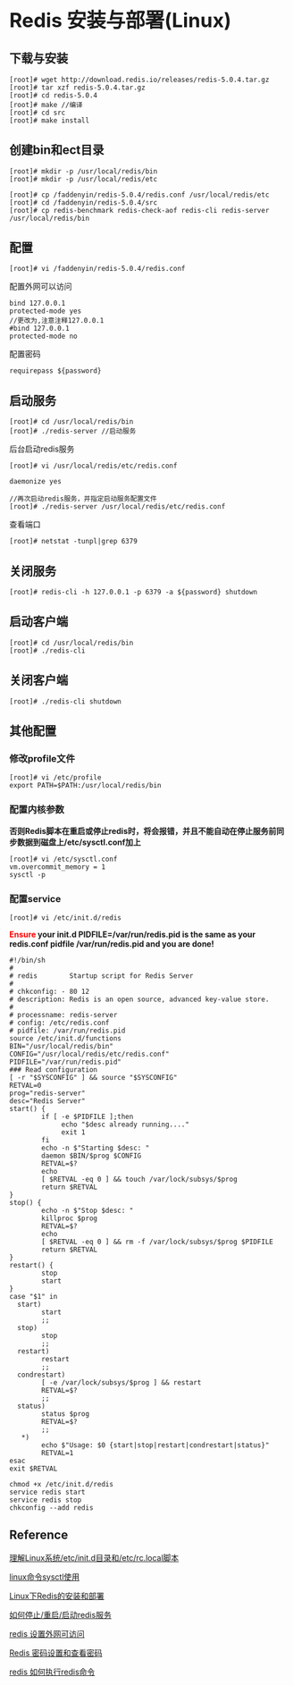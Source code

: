 <h1 style="font-size: 2.5em;"> Redis 安装与部署(Linux)</h1>
 



## 下载与安装
`````
[root]# wget http://download.redis.io/releases/redis-5.0.4.tar.gz
[root]# tar xzf redis-5.0.4.tar.gz
[root]# cd redis-5.0.4
[root]# make //编译
[root]# cd src
[root]# make install
`````
## 创建bin和ect目录
`````
[root]# mkdir -p /usr/local/redis/bin
[root]# mkdir -p /usr/local/redis/etc

[root]# cp /faddenyin/redis-5.0.4/redis.conf /usr/local/redis/etc
[root]# cd /faddenyin/redis-5.0.4/src
[root]# cp redis-benchmark redis-check-aof redis-cli redis-server /usr/local/redis/bin
`````

## 配置
`````
[root]# vi /faddenyin/redis-5.0.4/redis.conf
`````
配置外网可以访问
`````
bind 127.0.0.1
protected-mode yes
//更改为,注意注释127.0.0.1
#bind 127.0.0.1
protected-mode no

`````
配置密码
`````
requirepass ${password}
`````

## 启动服务
`````
[root]# cd /usr/local/redis/bin
[root]# ./redis-server //启动服务
`````

后台启动redis服务
`````
[root]# vi /usr/local/redis/etc/redis.conf

daemonize yes

//再次启动redis服务，并指定启动服务配置文件
[root]# ./redis-server /usr/local/redis/etc/redis.conf
`````
查看端口
`````
[root]# netstat -tunpl|grep 6379
`````
## 关闭服务
`````
[root]# redis-cli -h 127.0.0.1 -p 6379 -a ${password} shutdown
`````
## 启动客户端
`````
[root]# cd /usr/local/redis/bin
[root]# ./redis-cli
`````
## 关闭客户端
`````
[root]# ./redis-cli shutdown 
`````
## 其他配置
### 修改profile文件
`````
[root]# vi /etc/profile
export PATH=$PATH:/usr/local/redis/bin
`````
### 配置内核参数
**否则Redis脚本在重启或停止redis时，将会报错，并且不能自动在停止服务前同步数据到磁盘上/etc/sysctl.conf加上**
`````
[root]# vi /etc/sysctl.conf
vm.overcommit_memory = 1 
sysctl -p
`````
### 配置service
`````
[root]# vi /etc/init.d/redis
`````
**<span style="color:red">Ensure</span> your init.d PIDFILE=/var/run/redis.pid is the same as your redis.conf pidfile
/var/run/redis.pid and you are done!**
`````
#!/bin/sh
#
# redis        Startup script for Redis Server
#
# chkconfig: - 80 12
# description: Redis is an open source, advanced key-value store.
#
# processname: redis-server
# config: /etc/redis.conf
# pidfile: /var/run/redis.pid
source /etc/init.d/functions
BIN="/usr/local/redis/bin"
CONFIG="/usr/local/redis/etc/redis.conf"
PIDFILE="/var/run/redis.pid"
### Read configuration
[ -r "$SYSCONFIG" ] && source "$SYSCONFIG"
RETVAL=0
prog="redis-server"
desc="Redis Server"
start() {
        if [ -e $PIDFILE ];then
             echo "$desc already running...."
             exit 1
        fi
        echo -n $"Starting $desc: "
        daemon $BIN/$prog $CONFIG
        RETVAL=$?
        echo
        [ $RETVAL -eq 0 ] && touch /var/lock/subsys/$prog
        return $RETVAL
}
stop() {
        echo -n $"Stop $desc: "
        killproc $prog
        RETVAL=$?
        echo
        [ $RETVAL -eq 0 ] && rm -f /var/lock/subsys/$prog $PIDFILE
        return $RETVAL
}
restart() {
        stop
        start
}
case "$1" in
  start)
        start
        ;;
  stop)
        stop
        ;;
  restart)
        restart
        ;;
  condrestart)
        [ -e /var/lock/subsys/$prog ] && restart
        RETVAL=$?
        ;;
  status)
        status $prog
        RETVAL=$?
        ;;
   *)
        echo $"Usage: $0 {start|stop|restart|condrestart|status}"
        RETVAL=1
esac
exit $RETVAL
`````
`````
chmod +x /etc/init.d/redis
service redis start
service redis stop
chkconfig --add redis
`````


## Reference 
[理解Linux系统/etc/init.d目录和/etc/rc.local脚本](https://blog.csdn.net/acs713/article/details/7322082)

[linux命令sysctl使用](https://www.cnblogs.com/codeblock/p/5207431.html)

[Linux下Redis的安装和部署](https://www.cnblogs.com/wangchunniu1314/p/6339416.html)

[如何停止/重启/启动redis服务](http://outofmemory.cn/code-snippet/37597/how-to-stop-start-restart-redis-server)

[redis 设置外网可访问](https://www.cnblogs.com/zhangqigao/p/9110544.html)

[Redis 密码设置和查看密码](https://www.cnblogs.com/suanshun/p/7699084.html)

[redis 如何执行redis命令](https://www.cnblogs.com/AlanLee/p/5927700.html)
